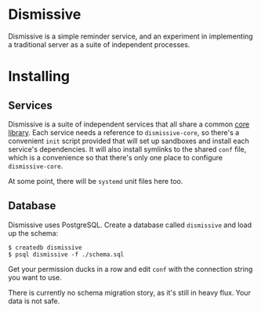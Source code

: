 # Dismissive

Dismissive is a simple reminder service, and an experiment in implementing a traditional server as a suite of independent processes.

# Installing

## Services

Dismissive is a suite of independent services that all share a common [core library](./core). Each service needs a reference to `dismissive-core`, so there's a convenient `init` script provided that will set up sandboxes and install each service's dependencies. It will also install symlinks to the shared `conf` file, which is a convenience so that there's only one place to configure `dismissive-core`.

At some point, there will be `systemd` unit files here too.

## Database

Dismissive uses PostgreSQL. Create a database called `dismissive` and load up the schema:

    $ createdb dismissive
    $ psql dismissive -f ./schema.sql

Get your permission ducks in a row and edit `conf` with the connection string you want to use.

There is currently no schema migration story, as it's still in heavy flux. Your data is not safe.
